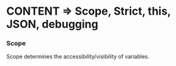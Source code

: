 # CONTENT => Scope, Strict, this, JSON, debugging

### Scope

Scope determines the accessibility/visibility of variables.

